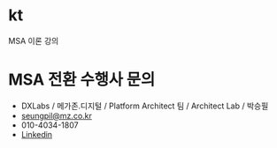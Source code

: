 # kt

MSA 이론 강의

# MSA 전환 수행사 문의
- DXLabs / 메가존.디지털 / Platform Architect 팀 / Architect Lab / 박승필
- seungpil@mz.co.kr
- 010-4034-1807
- [Linkedin](https://www.linkedin.com/in/seungpil-park-70a60211a/)
